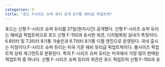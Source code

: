 ```yaml
---
categories: h
title: "포드 F시리즈 슈퍼 듀티 공개 8기통 헤비급 픽업트럭"
---
```

포드는 신형 F-시리즈 슈퍼 듀티를 27일(현지시간) 공개했다. 신형 F-시리즈 슈퍼 듀티는 헤비급 픽업트럭으로 포드 신형 F-150과 유사한 외관, 디지털화된 실내가 특징이다. 6.8리터 및 7.3리터 8기통 가솔린과 6.7리터 8기통 디젤 엔진으로 운영된다. 국내 출시는 미정이다.F-시리즈 슈퍼 듀티는 미국 기준 헤비 듀티급 픽업트럭이다. 풀사이즈 픽업트럭 상위 세그먼트로 분류된다. 특히 F-시리즈 슈퍼 듀티는 미국에서 가장 많이 판매된 픽업트럭 중 하나다. 신형 F-시리즈 슈퍼 듀티의 외관은 포드 픽업트럭 신형 F-150과 유